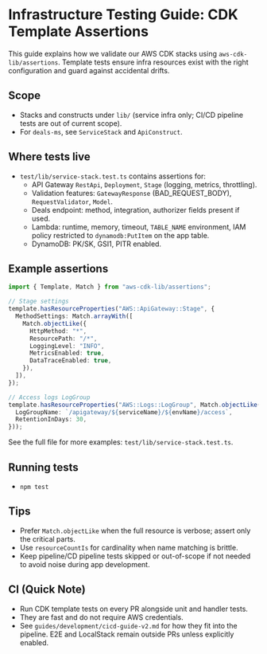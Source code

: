 # Infrastructure Testing Guide: CDK Template Assertions

This guide explains how we validate our AWS CDK stacks using `aws-cdk-lib/assertions`. Template tests ensure infra resources exist with the right configuration and guard against accidental drifts.

## Scope

- Stacks and constructs under `lib/` (service infra only; CI/CD pipeline tests are out of current scope).
- For `deals-ms`, see `ServiceStack` and `ApiConstruct`.

## Where tests live

- `test/lib/service-stack.test.ts` contains assertions for:
  - API Gateway `RestApi`, `Deployment`, `Stage` (logging, metrics, throttling).
  - Validation features: `GatewayResponse` (BAD_REQUEST_BODY), `RequestValidator`, `Model`.
  - Deals endpoint: method, integration, authorizer fields present if used.
  - Lambda: runtime, memory, timeout, `TABLE_NAME` environment, IAM policy restricted to `dynamodb:PutItem` on the app table.
  - DynamoDB: PK/SK, GSI1, PITR enabled.

## Example assertions

```ts
import { Template, Match } from "aws-cdk-lib/assertions";

// Stage settings
template.hasResourceProperties("AWS::ApiGateway::Stage", {
  MethodSettings: Match.arrayWith([
    Match.objectLike({
      HttpMethod: "*",
      ResourcePath: "/*",
      LoggingLevel: "INFO",
      MetricsEnabled: true,
      DataTraceEnabled: true,
    }),
  ]),
});

// Access logs LogGroup
template.hasResourceProperties("AWS::Logs::LogGroup", Match.objectLike({
  LogGroupName: `/apigateway/${serviceName}/${envName}/access`,
  RetentionInDays: 30,
}));
```

See the full file for more examples: `test/lib/service-stack.test.ts`.

## Running tests

- `npm test`

## Tips

- Prefer `Match.objectLike` when the full resource is verbose; assert only the critical parts.
- Use `resourceCountIs` for cardinality when name matching is brittle.
- Keep pipeline/CD pipeline tests skipped or out-of-scope if not needed to avoid noise during app development.

## CI (Quick Note)

- Run CDK template tests on every PR alongside unit and handler tests.
- They are fast and do not require AWS credentials.
- See `guides/development/cicd-guide-v2.md` for how they fit into the pipeline. E2E and LocalStack remain outside PRs unless explicitly enabled.
